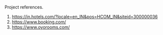 Project references.
1. https://in.hotels.com/?locale=en_IN&pos=HCOM_IN&siteid=300000036
2. https://www.booking.com/
3. https://www.oyorooms.com/